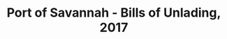---
schema: default
title: 'Port of Savannah - Bills of Unlading, 2017'
organization: Georgia Ports Authority
notes: 'All bills of unlading, 2017'
resources:
  - name: 2017 Bills of Unlading at Port of Savannah
    url: >-
      http://cvlassets.s3.amazonaws.com/93ca4dce-331e-473f-bf6d-c959a17444b5.json
    format: json
license: 'http://www.opendefinition.org/licenses/odc-by'
category:
  - Economy
maintainer: Carl V. Lewis
maintainer_email: carl@carlvlewis.net
---
